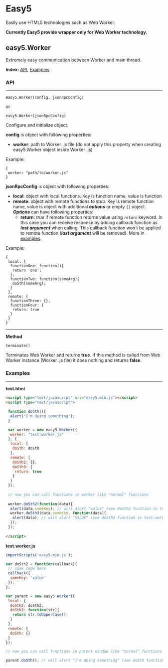 Easy5
=====

Easily use HTML5 technologies such as Web Worker.

**Currently Easy5 provide wrapper only for Web Worker technology.**

easy5.Worker
------------

Extremely easy communication between Worker and main thread.

**Index:** [API](#WorkerAPI), [Examples](#WorkerExamples)

### <a name="WorkerAPI"></a>API ###
<hr />

```
easy5.Worker(config, jsonRpcConfig)
```

or

```
easy5.Worker(jsonRpcConfig)
```

Configure and initialize object.

**config** is object with following properties:
* **worker**: path to Worker .js file (do not apply this property when creating easy5.Worker object inside Worker .js)

Example:

```
{
 worker: "path/to/worker.js"
}
```

**jsonRpcConfig** is object with following properties:
* **local**: object with local functions. Key is function name, value is function
* **remote**: object with remote functions to stub. Key is remote function name, value is object with additional ***options*** or empty ``{}`` object. ***Options*** can have following properties:
  * **return**: *true* if remote function returns value using ``return`` keyword. In this case you can receive response by adding callback function as ***last argument*** when calling. This callback function won't be applied to remote function (<b><i>last argument</i></b> will be removed). More in [examples](#WorkerExamples).

Example:

```
{
 local: {
  functionOne: function(){
   return 'one';
  },
  functionTwo: function(someArg){
   doSth(someArg);
  }
 },
 remote: {
  functionThree: {},
  functionFour: {
   return: true
  }
 }
}
```

<hr />

**Method**

```
terminate()
```

Terminates Web Worker and returns **true**. If this method is called from Web Worker instance (Worker .js file) it does nothing and returns **false**.

### <a name="WorkerExamples"></a>Examples ###
<hr />

**test.html**
```html
<script type="text/javascript" src="easy5.min.js"></script>
<script type="text/javascript">

 function doSth(){
  alert("I'm doing something");
 }

 var worker = new easy5.Worker({
  worker: "test.worker.js"
 }, {
  local: {
   doSth: doSth
  },
  remote: {
   doSth2: {},
   doSth3: {
    return: true
   }
  }
 });
 
 // now you can call functions in worker like "normal" functions
 
 worker.doSth2(function(data){
  alert(data.someKey); // will alert "value" (see doSth2 function in test.worker.js)
  worker.doSth3(data.someKey, function(data){
   alert(data); // will alert "VALUE" (see doSth3 function in test.worker.js)
  });
 });
 
</script>
```

**test.worker.js**

```javascript
importScripts('easy5.min.js');

var doSth2 = function(callback){
 // some code here
 callback({
  someKey: 'value'
 });
};

var parent = new easy5.Worker({
 local: {
  doSth2: doSth2,
  doSth3: function(str){
   return str.toUpperCase();
  }
 },
 remote: {
  doSth: {}
 }
});

// now you can call functions in parent window like "normal" functions

parent.doSth(); // will alert "I'm doing something" (see doSth function in test.html)
```
